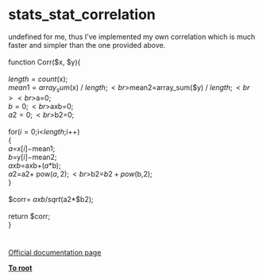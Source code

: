 # stats_stat_correlation



undefined for me, thus I&apos;ve implemented my own correlation which is much faster and simpler than the one provided above.<br><br>function Corr($x, $y){<br><br>$length= count($x);<br>$mean1=array_sum($x) / $length;<br>$mean2=array_sum($y) / $length;<br><br>$a=0;<br>$b=0;<br>$axb=0;<br>$a2=0;<br>$b2=0;<br><br>for($i=0;$i&lt;$length;$i++)<br>{<br>$a=$x[$i]-$mean1;<br>$b=$y[$i]-$mean2;<br>$axb=$axb+($a*$b);<br>$a2=$a2+ pow($a,2);<br>$b2=$b2+ pow($b,2);<br>}<br><br>$corr= $axb / sqrt($a2*$b2);<br><br>return $corr;<br>}  

#

[Official documentation page](https://www.php.net/manual/en/function.stats-stat-correlation.php)

**[To root](/README.md)**